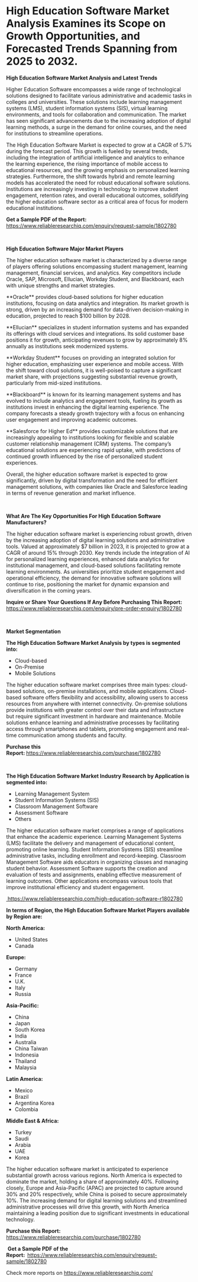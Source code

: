 <p><h1>High Education Software Market Analysis Examines its Scope on Growth Opportunities, and Forecasted Trends Spanning from 2025 to 2032.</h1></p><p><strong>High Education Software Market Analysis and Latest Trends</strong></p>
<p><p>Higher Education Software encompasses a wide range of technological solutions designed to facilitate various administrative and academic tasks in colleges and universities. These solutions include learning management systems (LMS), student information systems (SIS), virtual learning environments, and tools for collaboration and communication. The market has seen significant advancements due to the increasing adoption of digital learning methods, a surge in the demand for online courses, and the need for institutions to streamline operations.</p><p>The High Education Software Market is expected to grow at a CAGR of 5.7% during the forecast period. This growth is fueled by several trends, including the integration of artificial intelligence and analytics to enhance the learning experience, the rising importance of mobile access to educational resources, and the growing emphasis on personalized learning strategies. Furthermore, the shift towards hybrid and remote learning models has accelerated the need for robust educational software solutions. Institutions are increasingly investing in technology to improve student engagement, retention rates, and overall educational outcomes, solidifying the higher education software sector as a critical area of focus for modern educational institutions.</p></p>
<p><strong>Get a Sample PDF of the Report:&nbsp;</strong> <a href="https://www.reliableresearchiq.com/enquiry/request-sample/1802780?utm_campaign=2761&utm_medium=2&utm_source=Github&utm_content=ia&utm_term=10032025&utm_id=high-education-software">https://www.reliableresearchiq.com/enquiry/request-sample/1802780</a></p>
<p>&nbsp;</p>
<p><strong>High Education Software Major Market Players</strong></p>
<p><p>The higher education software market is characterized by a diverse range of players offering solutions encompassing student management, learning management, financial services, and analytics. Key competitors include Oracle, SAP, Microsoft, Ellucian, Workday Student, and Blackboard, each with unique strengths and market strategies.</p><p>**Oracle** provides cloud-based solutions for higher education institutions, focusing on data analytics and integration. Its market growth is strong, driven by an increasing demand for data-driven decision-making in education, projected to reach $100 billion by 2028.</p><p>**Ellucian** specializes in student information systems and has expanded its offerings with cloud services and integrations. Its solid customer base positions it for growth, anticipating revenues to grow by approximately 8% annually as institutions seek modernized systems.</p><p>**Workday Student** focuses on providing an integrated solution for higher education, emphasizing user experience and mobile access. With the shift toward cloud solutions, it is well-poised to capture a significant market share, with projections suggesting substantial revenue growth, particularly from mid-sized institutions.</p><p>**Blackboard** is known for its learning management systems and has evolved to include analytics and engagement tools, fueling its growth as institutions invest in enhancing the digital learning experience. The company forecasts a steady growth trajectory with a focus on enhancing user engagement and improving academic outcomes.</p><p>**Salesforce for Higher Ed** provides customizable solutions that are increasingly appealing to institutions looking for flexible and scalable customer relationship management (CRM) systems. The company’s educational solutions are experiencing rapid uptake, with predictions of continued growth influenced by the rise of personalized student experiences.</p><p>Overall, the higher education software market is expected to grow significantly, driven by digital transformation and the need for efficient management solutions, with companies like Oracle and Salesforce leading in terms of revenue generation and market influence.</p></p>
<p>&nbsp;</p>
<p><strong>What Are The Key Opportunities For High Education Software Manufacturers?</strong></p>
<p><p>The higher education software market is experiencing robust growth, driven by the increasing adoption of digital learning solutions and administrative tools. Valued at approximately $7 billion in 2023, it is projected to grow at a CAGR of around 15% through 2030. Key trends include the integration of AI for personalized learning experiences, enhanced data analytics for institutional management, and cloud-based solutions facilitating remote learning environments. As universities prioritize student engagement and operational efficiency, the demand for innovative software solutions will continue to rise, positioning the market for dynamic expansion and diversification in the coming years.</p></p>
<p><strong>Inquire or Share Your Questions If Any Before Purchasing This Report:</strong> <a href="https://www.reliableresearchiq.com/enquiry/pre-order-enquiry/1802780?utm_campaign=2761&utm_medium=2&utm_source=Github&utm_content=ia&utm_term=10032025&utm_id=high-education-software">https://www.reliableresearchiq.com/enquiry/pre-order-enquiry/1802780</a></p>
<p>&nbsp;</p>
<p><strong>Market Segmentation</strong></p>
<p><strong>The High Education Software Market Analysis by types is segmented into:</strong></p>
<p><ul><li>Cloud-based</li><li>On-Premise</li><li>Mobile Solutions</li></ul></p>
<p><p>The higher education software market comprises three main types: cloud-based solutions, on-premise installations, and mobile applications. Cloud-based software offers flexibility and accessibility, allowing users to access resources from anywhere with internet connectivity. On-premise solutions provide institutions with greater control over their data and infrastructure but require significant investment in hardware and maintenance. Mobile solutions enhance learning and administrative processes by facilitating access through smartphones and tablets, promoting engagement and real-time communication among students and faculty.</p></p>
<p><strong>Purchase this Report:&nbsp;</strong><a href="https://www.reliableresearchiq.com/purchase/1802780?utm_campaign=2761&utm_medium=2&utm_source=Github&utm_content=ia&utm_term=10032025&utm_id=high-education-software">https://www.reliableresearchiq.com/purchase/1802780</a></p>
<p>&nbsp;</p>
<p><strong>The High Education Software Market Industry Research by Application is segmented into:</strong></p>
<p><ul><li>Learning Management System</li><li>Student Information Systems (SIS)</li><li>Classroom Management Software</li><li>Assessment Software</li><li>Others</li></ul></p>
<p><p>The higher education software market comprises a range of applications that enhance the academic experience. Learning Management Systems (LMS) facilitate the delivery and management of educational content, promoting online learning. Student Information Systems (SIS) streamline administrative tasks, including enrollment and record-keeping. Classroom Management Software aids educators in organizing classes and managing student behavior. Assessment Software supports the creation and evaluation of tests and assignments, enabling effective measurement of learning outcomes. Other applications encompass various tools that improve institutional efficiency and student engagement.</p></p>
<p><a href="https://www.reliableresearchiq.com/high-education-software-r1802780?utm_campaign=2761&utm_medium=2&utm_source=Github&utm_content=ia&utm_term=10032025&utm_id=high-education-software">&nbsp;https://www.reliableresearchiq.com/high-education-software-r1802780</a></p>
<p><strong>In terms of Region, the High Education Software Market Players available by Region are:</strong></p>
<p>
    <p> <strong> North America: </strong>
        <ul>
            <li>United States</li>
            <li>Canada</li>
        </ul>
        </p> 
    <p> <strong> Europe: </strong>
        <ul>
            <li>Germany</li>
            <li>France</li>
            <li>U.K.</li>
            <li>Italy</li>
            <li>Russia</li>
        </ul>
        </p> 
    <p> <strong> Asia-Pacific: </strong>
        <ul>
            <li>China</li>
            <li>Japan</li>
            <li>South Korea</li>
            <li>India</li>
            <li>Australia</li>
            <li>China Taiwan</li>
            <li>Indonesia</li>
            <li>Thailand</li>
            <li>Malaysia</li>
        </ul>
        </p> 
    <p> <strong> Latin America: </strong>
        <ul>
            <li>Mexico</li>
            <li>Brazil</li>
            <li>Argentina Korea</li>
            <li>Colombia</li>
        </ul>
        </p> 
    <p> <strong> Middle East & Africa: </strong>
        <ul>
            <li>Turkey</li>
            <li>Saudi</li>
            <li>Arabia</li>
            <li>UAE</li>
            <li>Korea</li>
        </ul>
    </p>
    </p>
<p><p>The higher education software market is anticipated to experience substantial growth across various regions. North America is expected to dominate the market, holding a share of approximately 40%. Following closely, Europe and Asia-Pacific (APAC) are projected to capture around 30% and 20% respectively, while China is poised to secure approximately 10%. The increasing demand for digital learning solutions and streamlined administrative processes will drive this growth, with North America maintaining a leading position due to significant investments in educational technology.</p></p>
<p><strong>Purchase this Report: </strong><a href="https://www.reliableresearchiq.com/purchase/1802780?utm_campaign=2761&utm_medium=2&utm_source=Github&utm_content=ia&utm_term=10032025&utm_id=high-education-software">https://www.reliableresearchiq.com/purchase/1802780</a></p>
<p>&nbsp;<strong>Get a Sample PDF of the Report:&nbsp;&nbsp;</strong><a href="https://www.reliableresearchiq.com/enquiry/request-sample/1802780?utm_campaign=2761&utm_medium=2&utm_source=Github&utm_content=ia&utm_term=10032025&utm_id=high-education-software">https://www.reliableresearchiq.com/enquiry/request-sample/1802780</a></p>
<p><strong></strong></p>
<p>Check more reports on <a href="https://www.reliableresearchiq.com/?utm_campaign=2761&utm_medium=2&utm_source=Github&utm_content=ia&utm_term=10032025&utm_id=high-education-software">https://www.reliableresearchiq.com/</a></p>